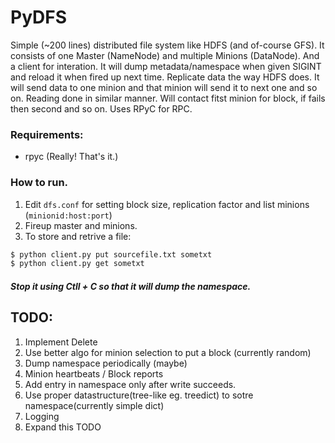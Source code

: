 # PyDFS
Simple (~200 lines) distributed file system like HDFS (and of-course GFS). It consists of one Master (NameNode) and multiple Minions (DataNode). And a client for interation. It will dump metadata/namespace when given SIGINT and reload it when fired up next time. Replicate data  the way HDFS does. It will send data to one minion and that minion will send it to next one and so on. Reading done in similar manner. Will contact fitst minion for block, if fails then second and so on.  Uses RPyC for RPC.
 
### Requirements:
  - rpyc (Really! That's it.)
  
### How to run.
  1. Edit `dfs.conf` for setting block size, replication factor and list minions (`minionid:host:port`)
  2. Fireup master and minions.
  3. To store and retrive a file:
```sh
$ python client.py put sourcefile.txt sometxt
$ python client.py get sometxt
```
##### Stop it using Ctll + C so that it will dump the namespace.

## TODO:
  1. Implement Delete
  2. Use better algo for minion selection to put a block (currently random)
  3. Dump namespace periodically (maybe)
  4. Minion heartbeats / Block reports
  5. Add entry in namespace only after write succeeds.
  6. Use proper datastructure(tree-like eg. treedict) to sotre
     namespace(currently simple dict)
  7. Logging
  8. Expand this TODO
